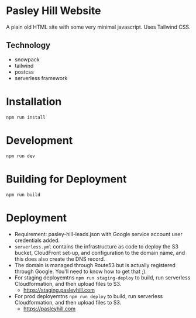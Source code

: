 # Pasley Hill Website 

A plain old HTML site with some very minimal javascript. 
Uses Tailwind CSS. 

## Technology
* snowpack
* tailwind
* postcss
* serverless framework

# Installation
`npm run install`

# Development
`npm run dev` 

# Building for Deployment
`npm run build`

# Deployment
* Requirement: pasley-hill-leads.json with Google service account user credentials added.
* `serverless.yml` contains the infrastructure as code to deploy the S3 bucket, CloudFront set-up, and configuration to the domain name, and this does also create the DNS record. 
* The domain is managed through Route53 but is actually registered through Google. You'll need to know how to get that ;).
* For staging deployemtns `npm run staging-deploy` to build, run serverless Cloudformation, and then upload files to S3. 
    * https://staging.pasleyhill.com
* For prod deployemtns `npm run deploy` to build, run serverless Cloudformation, and then upload files to S3. 
    * https://pasleyhill.com

